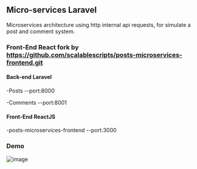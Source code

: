 ## Micro-services Laravel

Microservices architecture using http internal api requests, for simulate a post and comment system.

### Front-End React fork by https://github.com/scalablescripts/posts-microservices-frontend.git

#### Back-end Laravel

 -Posts --port:8000

 -Comments --port:8001

#### Front-End ReactJS

  -posts-microservices-frontend --port:3000


### Demo

![image](https://user-images.githubusercontent.com/38815522/169634362-54ff8b34-ed61-46f5-9d22-09536a203c95.png)
